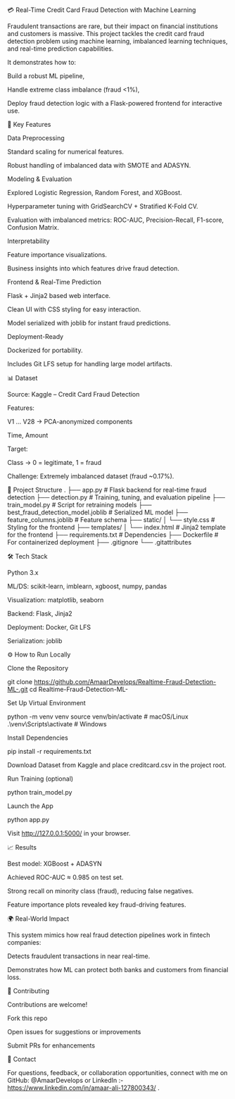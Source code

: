 💳 Real-Time Credit Card Fraud Detection with Machine Learning

Fraudulent transactions are rare, but their impact on financial institutions and customers is massive. This project tackles the credit card fraud detection problem using machine learning, imbalanced learning techniques, and real-time prediction capabilities.

It demonstrates how to:

Build a robust ML pipeline,

Handle extreme class imbalance (fraud <1%),

Deploy fraud detection logic with a Flask-powered frontend for interactive use.

🚀 Key Features

Data Preprocessing

Standard scaling for numerical features.

Robust handling of imbalanced data with SMOTE and ADASYN.

Modeling & Evaluation

Explored Logistic Regression, Random Forest, and XGBoost.

Hyperparameter tuning with GridSearchCV + Stratified K-Fold CV.

Evaluation with imbalanced metrics: ROC-AUC, Precision-Recall, F1-score, Confusion Matrix.

Interpretability

Feature importance visualizations.

Business insights into which features drive fraud detection.

Frontend & Real-Time Prediction

Flask + Jinja2 based web interface.

Clean UI with CSS styling for easy interaction.

Model serialized with joblib for instant fraud predictions.

Deployment-Ready

Dockerized for portability.

Includes Git LFS setup for handling large model artifacts.

📊 Dataset

Source: Kaggle – Credit Card Fraud Detection

Features:

V1 … V28 → PCA-anonymized components

Time, Amount

Target:

Class → 0 = legitimate, 1 = fraud

Challenge: Extremely imbalanced dataset (fraud ~0.17%).

📂 Project Structure
.
├── app.py                       # Flask backend for real-time fraud detection
├── detection.py                 # Training, tuning, and evaluation pipeline
├── train_model.py               # Script for retraining models
├── best_fraud_detection_model.joblib  # Serialized ML model
├── feature_columns.joblib       # Feature schema
├── static/
│   └── style.css                # Styling for the frontend
├── templates/
│   └── index.html               # Jinja2 template for the frontend
├── requirements.txt             # Dependencies
├── Dockerfile                   # For containerized deployment
├── .gitignore
└── .gitattributes

🛠️ Tech Stack

Python 3.x

ML/DS: scikit-learn, imblearn, xgboost, numpy, pandas

Visualization: matplotlib, seaborn

Backend: Flask, Jinja2

Deployment: Docker, Git LFS

Serialization: joblib

⚙️ How to Run Locally

Clone the Repository

git clone https://github.com/AmaarDevelops/Realtime-Fraud-Detection-ML-.git
cd Realtime-Fraud-Detection-ML-


Set Up Virtual Environment

python -m venv venv
source venv/bin/activate   # macOS/Linux
.\venv\Scripts\activate    # Windows


Install Dependencies

pip install -r requirements.txt


Download Dataset from Kaggle and place creditcard.csv in the project root.

Run Training (optional)

python train_model.py


Launch the App

python app.py


Visit http://127.0.0.1:5000/ in your browser.

📈 Results

Best model: XGBoost + ADASYN

Achieved ROC-AUC ≈ 0.985 on test set.

Strong recall on minority class (fraud), reducing false negatives.

Feature importance plots revealed key fraud-driving features.

🌍 Real-World Impact

This system mimics how real fraud detection pipelines work in fintech companies:

Detects fraudulent transactions in near real-time.

Demonstrates how ML can protect both banks and customers from financial loss.

🤝 Contributing

Contributions are welcome!

Fork this repo

Open issues for suggestions or improvements

Submit PRs for enhancements

📧 Contact

For questions, feedback, or collaboration opportunities, connect with me on GitHub: @AmaarDevelops or LinkedIn :-  https://www.linkedin.com/in/amaar-ali-127800343/ .
